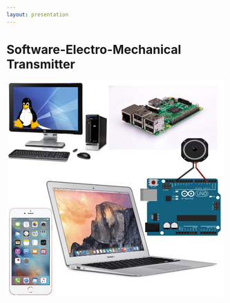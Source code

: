 ```yaml
---
layout: presentation
---
```


# [](#header-1) Software-Electro-Mechanical Transmitter

[![](assets/img/software-electro-mechanical.png)](pcb)
